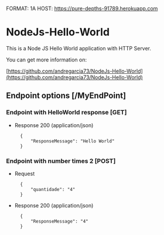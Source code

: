 FORMAT: 1A
HOST: https://pure-depths-91789.herokuapp.com

# NodeJs-Hello-World

This is a Node JS Hello World application with HTTP Server.

You can get more information on:

[https://github.com/andregarcia73/NodeJs-Hello-World](https://github.com/andregarcia73/NodeJs-Hello-World)

## Endpoint options [/MyEndPoint]

### Endpoint with HelloWorld response [GET]

+ Response 200 (application/json)

        {
            "ResponseMessage": "Hello World"
        }

### Endpoint with number times 2 [POST]

+ Request

        {
            "quantidade": "4"
        }
        
+ Response 200 (application/json)

        {
            "ResponseMessage": "4"
        }
